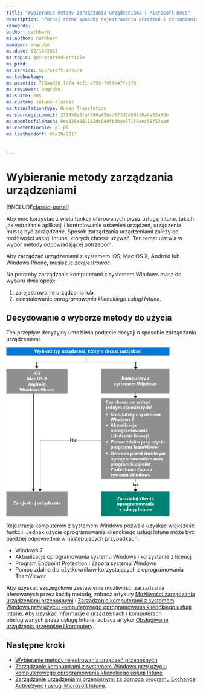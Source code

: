 ```yaml
---
title: "Wybieranie metody zarządzania urządzeniami | Microsoft Docs"
description: "Poznaj różne sposoby rejestrowania urządzeń i zarządzania nimi."
keywords: 
author: nathbarn
ms.author: nathbarn
manager: angrobe
ms.date: 02/16/2017
ms.topic: get-started-article
ms.prod: 
ms.service: microsoft-intune
ms.technology: 
ms.assetid: 770aad50-fd7a-4cf1-a793-f95fe47fc3f8
ms.reviewer: angrobe
ms.suite: ems
ms.custom: intune-classic
ms.translationtype: Human Translation
ms.sourcegitcommit: 271459e3faf886a45bcd673d2450f36a4a33a5db
ms.openlocfilehash: 0ec828e881182dc0e0fb3bae671f0aec58f52aad
ms.contentlocale: pl-pl
ms.lasthandoff: 04/28/2017


---
```


# <a name="choose-how-to-manage-devices"></a>Wybieranie metody zarządzania urządzeniami

[!INCLUDE[classic-portal](../includes/classic-portal.md)]

Aby móc korzystać z wielu funkcji oferowanych przez usługę Intune, takich jak wdrażanie aplikacji i kontrolowanie ustawień urządzeń, urządzenia muszą być *zarządzane*. Sposób zarządzania urządzeniami zależy od możliwości usługi Intune, których chcesz używać. Ten temat ułatwia w wybór metody odpowiadającej potrzebom.

Aby zarządzać urządzeniami z systemem iOS, Mac OS X, Android lub Windows Phone, musisz je *zarejestrować*.

Na potrzeby zarządzania komputerami z systemem Windows masz do wyboru dwie opcje:

1. zarejestrowanie urządzenia **lub**
2. zainstalowanie *oprogramowania klienckiego usługi Intune*.

## <a name="decide-which-method-to-use"></a>Decydowanie o wyborze metody do użycia
Ten przepływ decyzyjny umożliwia podjęcie decyzji o sposobie zarządzania urządzeniami.

![Przepływ decyzyjny umożliwiający podjęcie decyzji o sposobie zarządzania urządzeniami.](./media/choose-manage-method.png)

Rejestracja komputerów z systemem Windows pozwala uzyskać większość funkcji. Jednak użycie oprogramowania klienckiego usługi Intune może być bardziej odpowiednie w następujących przypadkach:

- Windows 7
- Aktualizacje oprogramowania systemu Windows i korzystanie z licencji
- Program Endpoint Protection i Zapora systemu Windows
- Pomoc zdalna dla użytkowników korzystających z oprogramowania TeamViewer

Aby uzyskać szczegółowe zestawienie możliwości zarządzania oferowanych przez każdą metodę, zobacz artykuły [Możliwości zarządzania urządzeniami przenośnymi](mobile-device-management-capabilities-in-microsoft-intune.md) i [Zarządzanie komputerami z systemem Windows przy użyciu komputerowego oprogramowania klienckiego usługi Intune](/intune/deploy-use/manage-windows-pcs-with-microsoft-intune).
Aby uzyskać informacje o urządzeniach i komputerach obsługiwanych przez usługę Intune, zobacz artykuł [Obsługiwane urządzenia przenośne i komputery](https://docs.microsoft.com/intune/get-started/what-to-know-before-you-start-microsoft-intune#intune-supported-devices).

## <a name="next-steps"></a>Następne kroki

- [Wybieranie metody rejestrowania urządzeń przenośnych](/intune/get-started/choose-how-to-enroll-devices1)
- [Zarządzanie komputerami z systemem Windows przy użyciu komputerowego oprogramowania klienckiego usługi Intune](/intune/deploy-use/manage-windows-pcs-with-microsoft-intune)
- [Zarządzanie urządzeniami przenośnymi za pomocą programu Exchange ActiveSync i usługi Microsoft Intune](/intune/deploy-use/mobile-device-management-with-exchange-activesync-and-microsoft-intune).

